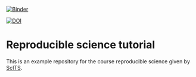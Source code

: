 [![Binder](https://mybinder.org/badge_logo.svg)](https://mybinder.org/v2/gh/guiwitz/reproducible_science/master?urlpath=voila)


[![DOI](https://zenodo.org/badge/207273917.svg)](https://zenodo.org/badge/latestdoi/207273917)



# Reproducible science tutorial

This is an example repository for the course reproducible science given by [ScITS](http://www.scits.unibe.ch/).
